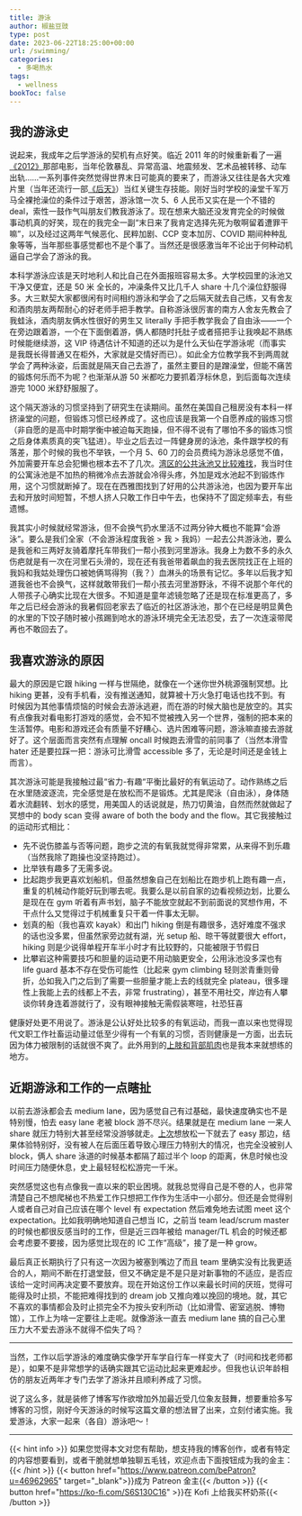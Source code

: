 ```yaml
---
title: 游泳
author: 椒盐豆豉
type: post
date: 2023-06-22T18:25:00+00:00
url: /swimming/
categories:
  - 多喝热水
tags:
  - wellness
bookToc: false
---
```


## 我的游泳史
说起来，我成年之后学游泳的契机有点好笑。临近 2011 年的时候重新看了一遍[《2012》](https://movie.douban.com/subject/3005875/)那部电影，当年伦敦暴乱、异常高温、地震频发、艺术品被转移、动车出轨……一系列事件突然觉得世界末日可能真的要来了，而游泳又往往是各大灾难片里（当年还流行一部[《后天》](https://movie.douban.com/subject/1308779/)）当红关键生存技能。刚好当时学校的澡堂千军万马全裸抢澡位的条件过于艰苦，游泳馆一次 5、6 人民币又实在是一个不错的 deal，索性一鼓作气叫朋友们教我游泳了。现在想来大脑还没发育完全的时候做事动机真的好笑，现在的我完全一副“末日来了我肯定选择先死为敬啊留着遭罪干嘛”，以及经过这两年气候恶化、民粹加剧、CCP 变本加厉、COVID 期间种种乱象等等，当年那些事感觉都也不是个事了。当然还是很感激当年不论出于何种动机逼自己学会了游泳的我。

<!--more-->

本科学游泳应该是天时地利人和比自己在外面报班容易太多。大学校园里的泳池又干净又便宜，还是 50 米 全长的，冲澡条件又比几千人 share 十几个澡位舒服得多。大三默契大家都很闲有时间相约游泳和学会了之后隔天就去自己练，又有舍友和酒肉朋友两帮耐心的好老师手把手教学。自称游泳很厉害的南方人舍友先教会了我蛙泳，酒肉朋友俩水性很好的男生又 literally 手把手教学我会了自由泳——一个在旁边跟着游，一个在下面倒着游，俩人都随时托肚子或者搭把手让我唤起不熟练时候能继续游，这 VIP 待遇估计不知道的还以为是什么天仙在学游泳呢（而事实是我既长得普通又在柜外，大家就是交情好而已）。如此全方位教学我不到两周就学会了两种泳姿，后面就是隔天自己去游了，虽然主要目的是蹭澡堂，但能不痛苦的锻炼何乐而不为呢？也渐渐从游 50 米都吃力要抓着浮标休息，到后面每次连续游完 1000 米舒舒服服了。

这个隔天游泳的习惯坚持到了研究生在读期间。虽然在美国自己租房没有本科一样挤澡堂的问题，但锻炼习惯已经养成了。这也应该是我第一个自愿养成的锻炼习惯（非自愿的是高中时期学衡中被迫每天跑操，但不得不说有了哪怕不多的锻炼习惯之后身体素质真的突飞猛进）。毕业之后去过一阵健身房的泳池，条件跟学校的有落差，那个时候的我也不举铁，一个月 5、60 刀的会员费纯为游泳总感觉不值，外加需要开车总会犯懒也根本去不了几次。[湾区的公共泳池又比较难找](../bay-area-vs-seattle/#%e7%94%9f%e6%b4%bb%e4%be%bf%e5%88%a9%e6%80%a7--%e8%a5%bf%e9%9b%85%e5%9b%be-1)，我当时住的公寓泳池是不加热的稍微冷点去游就会冷得头疼，外加是戏水池起不到锻炼作用，这个习惯就断掉了。现在在西雅图找到了好用的公共游泳池，也因为要开车出去和开放时间短暂，不想人挤人只敢工作日中午去，也保持不了固定频率去，有些遗憾。

我其实小时候就经常游泳，但不会换气扔水里活不过两分钟大概也不能算“会游泳”。要么是我们全家（不会游泳程度我爸 > 我 > 我妈）一起去公共游泳池，要么是我爸和三两好友骑着摩托车带我们一帮小孩到河里游泳。我身上为数不多的永久伤疤就是有一次在河里石头滑的，现在还有我爸带着飙血的我去医院找正在上班的我妈和我姑处理伤口被她俩骂得狗（我？）血淋头的场景有记忆。多年以后我才知道我爸也不会换气，这样就敢带我们一帮小孩去河里游野泳，不得不说那个年代的人带孩子心确实比现在大很多。不知道是童年滤镜忽略了还是现在标准更高了，多年之后已经会游泳的我暑假回老家去了临近的社区游泳池，那个在已经是明显黄色的水里的下饺子随时被小孩踢到呛水的游泳环境完全无法忍受，去了一次连滚带爬再也不敢回去了。

## 我喜欢游泳的原因
最大的原因是它跟 hiking 一样与世隔绝，就像在一个迷你世外桃源强制冥想。比 hiking 更甚，没有手机看，没有推送通知，就算被十万火急打电话也找不到。有时候因为其他事情烦恼的时候会去游泳逃避，而在游的时候大脑也是放空的。其实有点像我对看电影打游戏的感觉，会不知不觉被拽入另一个世界，强制的把本来的生活暂停。电影和游戏还会有质量不好糟心、选片困难等问题，游泳嘛直接去游就好了。这个层面而言突然有点理解 oncall 时候跑去滑雪的前同事了（当然本滑雪 hater 还是要拉踩一把：游泳可比滑雪 accessible 多了，无论是时间还是金钱上而言）。

其次游泳可能是我接触过最“省力-有趣“平衡比最好的有氧运动了。动作熟练之后在水里随波逐流，完全感觉是在放松而不是锻炼。尤其是爬泳（自由泳），身体随着水流翻转、划水的感觉，用美国人的话说就是，热刀切黄油，自然而然就做起了冥想中的 body scan 变得 aware of both the body and the flow。其它我接触过的运动形式相比：
- 先不说伤膝盖与否等问题，跑步之流的有氧我就觉得非常累，从来得不到乐趣（当然我除了跑操也没坚持跑过）。
- 比举铁有趣多了无需多说。
- 比起跑步我更喜欢划船机，但虽然想象自己在划船比在跑步机上跑有趣一点，重复的机械动作能好玩到哪去呢。我要么是以前自家的边看视频边划，比要么是现在在 gym 听着有声书划，脑子不能放空就起不到前面说的冥想作用，不干点什么又觉得过于机械重复只干着一件事太无聊。
- 划真的船（我也喜欢 kayak）和出门 hiking 倒是有趣很多，选好难度不强求的话也没多累，但虽然家旁边就有湖，光 setup 船、晾干等就要很大 effort，hiking 则是少说得单程开车半小时才有比较野的，只能被限于节假日
- 比攀岩这种需要技巧和胆量的运动更不用动脑更安全，公用泳池没多深也有 life guard 基本不存在受伤可能性（比起来 gym climbing 轻则淤青重则骨折，怂如我入门之后到了需要一些胆量才能上去的线就完全 plateau，很多理性上我能上去的线都上不去，非常 frustrating），甚至不用社交，岸边有人攀谈你转身连着游就行了，没有眼神接触无需假装寒暄，社恐狂喜

健康好处更不用说了。游泳是公认好处比较多的有氧运动，而我一直以来也觉得现代文职工作社畜运动量过低至少得有一个有氧的习惯，否则健康是一方面，出去玩因为体力被限制的话就很不爽了。此外用到的[上肢和背部肌肉](https://www.swimmingworldmagazine.com/news/a-look-at-swimmer-muscles-by-stroke/)也是我本来就想练的地方。

## 近期游泳和工作的一点瞎扯
以前去游泳都会去 medium lane，因为感觉自己有过基础，最快速度确实也不是特别慢，怕去 easy lane 老被 block 游不尽兴。结果就是在 medium lane 一来人 share 就压力特别大甚至经常没游够就走。[上次](https://douchi.space/@mtfront/110340825693769633)想放松一下就去了 easy 那边，结果体验特别好，没有被人在后面压着导致心理压力特别大的情况，也完全没被别人 block，俩人 share 泳道的时候基本都隔了超过半个 loop 的距离，休息时候也没时间压力随便休息，史上最轻轻松松游完一千米。

突然感觉这也有点像我一直以来的职业困境。就我总觉得自己是不卷的人，也非常清楚自己不想爬梯也不热爱工作只想把工作作为生活中一小部分。但还是会觉得别人或者自己对自己应该在哪个 level 有 expectation 然后难免地去试图 meet 这个 expectation。比如我明确地知道自己想当 IC，之前当 team lead/scrum master 的时候也都很反感当时的工作，但是近三四年被给 manager/TL 机会的时候还都会考虑要不要接，因为感觉比现在的 IC 工作“高级”，接了是一种 grow。

最后真正长期执行了只有这一次因为被塞到嘴边了而且 team 里确实没有比我更适合的人，期间不断在打退堂鼓，但又不确定是不是只是对新事物的不适应，是否应该给一定时间再决定要不要放弃。现在开始这份工作以来最长时间的厌班，觉得可能得及时止损，不能把难得找到的 dream job 又推向难以挽回的境地。就，其它不喜欢的事情都会及时止损完全不为按头安利所动（比如滑雪、密室逃脱、博物馆），工作上为啥一定要往上走呢。就像游泳一直去 medium lane 搞的自己心里压力大不爱去游泳不就得不偿失了吗？

---

当然，工作以后学游泳的难度确实像学开车学自行车一样变大了（时间和找老师都是），如果不是非常想学的话确实跟其它运动比起来更难起步。但我也认识年龄相仿的朋友近两年才专门去学了游泳并且顺利养成了习惯。

说了这么多，就是装修了博客写作欲增加外加最近受几位象友鼓舞，想要重拾多写博客的习惯，刚好今天游泳的时候写这篇文章的想法冒了出来，立刻付诸实施。我爱游泳，大家一起来（各自）游泳吧～！

---
{{< hint info >}}
如果您觉得本文对您有帮助，想支持我的博客创作，或者有特定的内容想要看到，或者干脆就想单独聊五毛钱，欢迎点击下面按钮成为我的金主：
{{< /hint >}}
{{< button href="https://www.patreon.com/bePatron?u=46962965" target="_blank">}}成为 Patreon 金主{{< /button >}}
{{< button href="https://ko-fi.com/S6S130C16" >}}在 Kofi 上给我买杯奶茶{{< /button >}}
